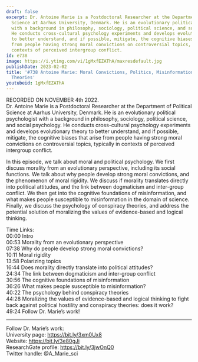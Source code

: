 ```yaml
---
draft: false
excerpt: Dr. Antoine Marie is a Postdoctoral Researcher at the Department of Political
  Science at Aarhus University, Denmark. He is an evolutionary political psychologist
  with a background in philosophy, sociology, political science, and social psychology.
  He conducts cross-cultural psychology experiments and develops evolutionary theory
  to better understand, and if possible, mitigate, the cognitive biases that arise
  from people having strong moral convictions on controversial topics, typically in
  contexts of perceived intergroup conflict.
id: e738
image: https://i.ytimg.com/vi/1gMxfEZAThA/maxresdefault.jpg
publishDate: 2023-02-02
title: '#738 Antoine Marie: Moral Convictions, Politics, Misinformation, and Conspiracy
  Theories'
youtubeid: 1gMxfEZAThA
---
```

RECORDED ON NOVEMBER 4th 2022.  
Dr. Antoine Marie is a Postdoctoral Researcher at the Department of Political Science at Aarhus University, Denmark. He is an evolutionary political psychologist with a background in philosophy, sociology, political science, and social psychology. He conducts cross-cultural psychology experiments and develops evolutionary theory to better understand, and if possible, mitigate, the cognitive biases that arise from people having strong moral convictions on controversial topics, typically in contexts of perceived intergroup conflict.

In this episode, we talk about moral and political psychology. We first discuss morality from an evolutionary perspective, including its social functions. We talk about why people develop strong moral convictions, and the phenomenon of moral rigidity. We discuss if morality translates directly into political attitudes, and the link between dogmaticism and inter-group conflict. We then get into the cognitive foundations of misinformation, and what makes people susceptible to misinformation in the domain of science. Finally, we discuss the psychology of conspiracy theories, and address the potential solution of moralizing the values of evidence-based and logical thinking.

Time Links:  
00:00  Intro  
00:53  Morality from an evolutionary perspective  
07:38  Why do people develop strong moral convictions?  
10:11  Moral rigidity  
13:58  Polarizing topics  
16:44  Does morality directly translate into political attitudes?  
24:34  The link between dogmaticism and inter-group conflict  
30:56  The cognitive foundations of misinformation  
36:26  What makes people susceptible to misinformation?  
40:22  The psychology behind conspiracy theories  
44:28  Moralizing the values of evidence-based and logical thinking to fight back against political hostility and conspiracy theories: does it work?  
49:24  Follow Dr. Marie’s work!

---

Follow Dr. Marie’s work:  
University page: https://bit.ly/3xm0Ux8  
Website: https://bit.ly/3e80gJi  
ResearchGate profile: https://bit.ly/3jwOnQ0  
Twitter handle: @A_Marie_sci
